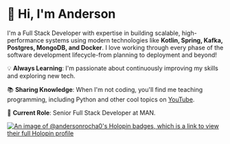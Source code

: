 # 👋 Hi, I'm Anderson

I'm a Full Stack Developer with expertise in building scalable, high-performance systems using modern technologies like **Kotlin, Spring, Kafka, Postgres, MongoDB, and Docker**. I love working through every phase of the software development lifecycle-from planning to deployment and beyond!

💡 **Always Learning**: I'm passionate about continuously improving my skills and exploring new tech.

📚 **Sharing Knowledge**: When I'm not coding, you'll find me teaching programming, including Python and other cool topics on [YouTube](https://www.youtube.com/@andersonrochadev).

🔗 **Current Role**: Senior Full Stack Developer at MAN.

[![An image of @andersonrocha0's Holopin badges, which is a link to view their full Holopin profile](https://holopin.me/andersonrocha0)](https://holopin.io/@andersonrocha0)